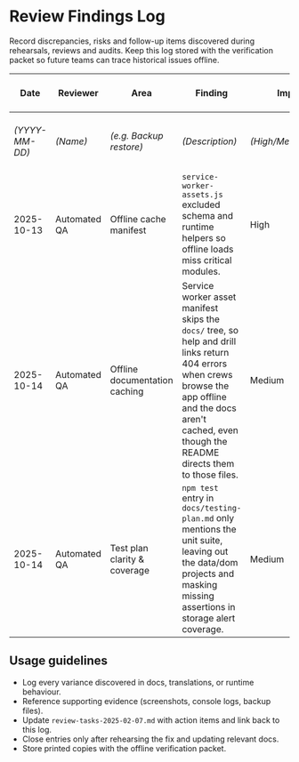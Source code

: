 # Review Findings Log

Record discrepancies, risks and follow-up items discovered during rehearsals,
reviews and audits. Keep this log stored with the verification packet so future
teams can trace historical issues offline.

| Date | Reviewer | Area | Finding | Impact | Follow-up reference |
| --- | --- | --- | --- | --- | --- |
| _(YYYY-MM-DD)_ | _(Name)_ | _(e.g. Backup restore)_ | _(Description)_ | _(High/Medium/Low)_ | _(Link to review-tasks entry / commit)_ |
| 2025-10-13 | Automated QA | Offline cache manifest | `service-worker-assets.js` excluded schema and runtime helpers so offline loads miss critical modules. | High | TASK-001 |
| 2025-10-14 | Automated QA | Offline documentation caching | Service worker asset manifest skips the `docs/` tree, so help and drill links return 404 errors when crews browse the app offline and the docs aren't cached, even though the README directs them to those files. | Medium | TASK-008 |
| 2025-10-14 | Automated QA | Test plan clarity & coverage | `npm test` entry in `docs/testing-plan.md` only mentions the unit suite, leaving out the data/dom projects and masking missing assertions in storage alert coverage. | Medium | TASK-009 & TASK-010 |

## Usage guidelines

- Log every variance discovered in docs, translations, or runtime behaviour.
- Reference supporting evidence (screenshots, console logs, backup files).
- Update `review-tasks-2025-02-07.md` with action items and link back to this log.
- Close entries only after rehearsing the fix and updating relevant docs.
- Store printed copies with the offline verification packet.
